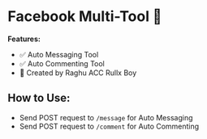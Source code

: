 # Facebook Multi-Tool 🚀  
**Features:**  
- ✅ Auto Messaging Tool  
- ✅ Auto Commenting Tool  
- 👑 Created by Raghu ACC Rullx Boy  

## How to Use:
- Send POST request to `/message` for Auto Messaging
- Send POST request to `/comment` for Auto Commenting
